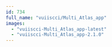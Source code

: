 ```yaml
---
id: 734
full_name: "vuiiscci/Multi_Atlas_app"
images: 
  - "vuiiscci-Multi_Atlas_app-latest"
  - "vuiiscci-Multi_Atlas_app-2.1.0"
---
```

